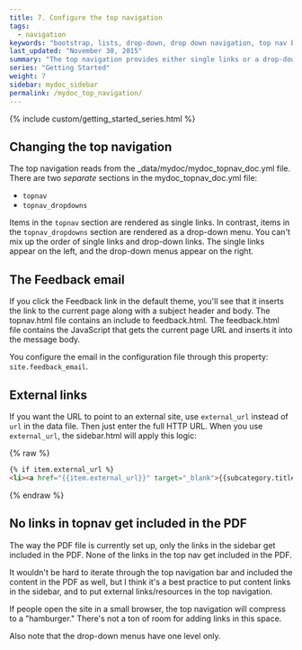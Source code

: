 ```yaml
---
title: 7. Configure the top navigation
tags: 
  - navigation
keywords: "bootstrap, lists, drop-down, drop down navigation, top nav bar, topnav"
last_updated: "November 30, 2015"
summary: "The top navigation provides either single links or a drop-down menu. There are some other features, such as a feedback email, custom menu, and popout link."
series: "Getting Started"
weight: 7
sidebar: mydoc_sidebar
permalink: /mydoc_top_navigation/
---
```


{% include custom/getting_started_series.html %}

## Changing the top navigation

The top navigation reads from the \_data/mydoc/mydoc_topnav_doc.yml file. There are two *separate* sections in the mydoc_topnav_doc.yml file:

* `topnav`
* `topnav_dropdowns`

Items in the `topnav` section are rendered as single links. In contrast, items in the `topnav_dropdowns` section are rendered as a drop-down menu. You can't mix up the order of single links and drop-down links. The single links appear on the left, and the drop-down menus appear on the right.

## The Feedback email

If you click the Feedback link in the default theme, you'll see that it inserts the link to the current page along with a subject header and body. The topnav.html file contains an include to feedback.html. The feedback.html file contains the JavaScript that gets the current page URL and inserts it into the message body.

You configure the email in the configuration file through this property: `site.feedback_email`.

## External links

If you want the URL to point to an external site, use `external_url` instead of `url` in the data file. Then just enter the full HTTP URL. When you use `external_url`, the sidebar.html will apply this logic:

{% raw %}
```html
{% if item.external_url %}
<li><a href="{{item.external_url}}" target="_blank">{{subcategory.title}}</a></li>
```
{% endraw %}

## No links in topnav get included in the PDF

The way the PDF file is currently set up, only the links in the sidebar get included in the PDF. None of the links in the top nav get included in the PDF. 

It wouldn't be hard to iterate through the top navigation bar and included the content in the PDF as well, but I think it's a best practice to put content links in the sidebar, and to put external links/resources in the top navigation.

If people open the site in a small browser, the top navigation will compress to a "hamburger." There's not a ton of room for adding links in this space.

Also note that the drop-down menus have one level only.

